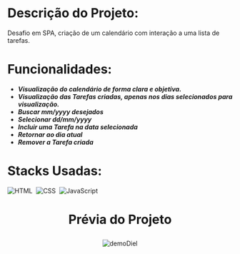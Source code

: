 # Descrição do Projeto:

Desafio em SPA, criação de um calendário com interação a uma lista de tarefas.

# Funcionalidades:


- _**Visualização do calendário de forma clara e objetiva.**_
- _**Visualização das Tarefas criadas, apenas nos dias selecionados para visualização.**_
- _**Buscar mm/yyyy desejados**_
- _**Selecionar dd/mm/yyyy**_
- _**Incluir uma Tarefa na data selecionada**_
- _**Retornar ao dia atual**_
- _**Remover a Tarefa criada**_


# Stacks Usadas:

![HTML](https://img.shields.io/badge/-HTML-05122A?style=flat&logo=HTML5)&nbsp;
![CSS](https://img.shields.io/badge/-CSS-05122A?style=flat&logo=CSS3&logoColor=1572B6)&nbsp;
![JavaScript](https://img.shields.io/badge/-JavaScript-05122A?style=flat&logo=javascript)&nbsp;




# <p align="center"><b>Prévia do Projeto</b></p>






<p align="center">
  <img src="https://github.com/YuriACunha/calendarioDiel/assets/148828429/1acc5f5a-a973-4661-88c2-354f3a4470df" alt="demoDiel">
</p>

